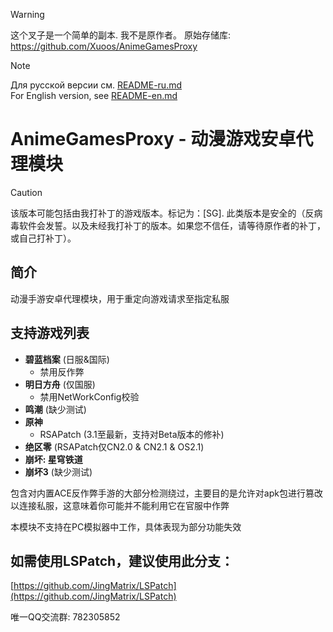 >[!WARNING]
>这个叉子是一个简单的副本. 我不是原作者。 原始存储库: https://github.com/Xuoos/AnimeGamesProxy

>[!NOTE]
>Для русской версии см. [README-ru.md](README-ru.md)  
>For English version, see [README-en.md](README-en.md)

# AnimeGamesProxy - 动漫游戏安卓代理模块
>[!CAUTION]
>该版本可能包括由我打补丁的游戏版本。标记为：[SG]. 此类版本是安全的（反病毒软件会发誓。以及未经我打补丁的版本。如果您不信任，请等待原作者的补丁，或自己打补丁）。

## 简介
动漫手游安卓代理模块，用于重定向游戏请求至指定私服

## 支持游戏列表

- **碧蓝档案** (日服&国际)
  - 禁用反作弊
- **明日方舟** (仅国服)
  - 禁用NetWorkConfig校验
- **鸣潮** (缺少测试)
- **原神**
  - RSAPatch (3.1至最新，支持对Beta版本的修补)
- **绝区零** (RSAPatch仅CN2.0 & CN2.1 & OS2.1)
- **崩坏: 星穹铁道**
- **崩坏3** (缺少测试)

包含对内置ACE反作弊手游的大部分检测绕过，主要目的是允许对apk包进行篡改以连接私服，这意味着你可能并不能利用它在官服中作弊

本模块不支持在PC模拟器中工作，具体表现为部分功能失效

## 如需使用LSPatch，建议使用此分支：
[https://github.com/JingMatrix/LSPatch](https://github.com/JingMatrix/LSPatch)

唯一QQ交流群: 782305852
